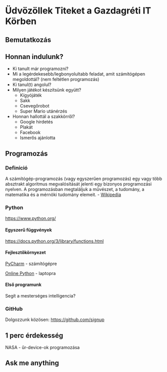 # Üdvözöllek Titeket a Gazdagréti IT Körben

## Bemutatkozás

## Honnan indulunk?

- Ki tanult már programozni?
- Mi a legérdekesebb/legbonyolultabb feladat, amit számítógépen megoldottál? (nem feltétlen programozás)
- Ki tanul(t) angolul?
- Milyen játékot készítsünk együtt?
  - Kígyójáték
  - Sakk
  - Csevegőrobot
  - Super Mario utánérzés
- Honnan hallottál a szakkörről?
  - Google hirdetés
  - Plakát
  - Facebook
  - Ismerős ajánlotta

## Programozás


### Definíció

A számítógép-programozás (vagy egyszerűen programozás) egy vagy több absztrakt algoritmus megvalósítását jelenti egy bizonyos programozási nyelven. A programozásban megtaláljuk a művészet, a tudomány, a matematika és a mérnöki tudomány elemeit. - [Wikipedia](https://hu.wikipedia.org/wiki/Sz%C3%A1m%C3%ADt%C3%B3g%C3%A9p-programoz%C3%A1s)

### Python

https://www.python.org/

#### Egyszerű függvények

https://docs.python.org/3/library/functions.html

#### Fejlesztőkörnyezet

[PyCharm](https://www.jetbrains.com/pycharm/) - számítógépre

[Online Python](https://www.online-python.com/) - laptopra

#### Első programunk

Segít a mesterséges intelligencia?

### GitHub

Dolgozzunk közösen: https://github.com/signup

## 1 perc érdekesség

NASA - űr-device-ok programozása

## Ask me anything
